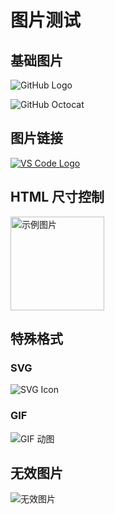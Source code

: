 # 图片测试

## 基础图片

![GitHub Logo](https://github.githubassets.com/images/modules/logos_page/GitHub-Mark.png)

![GitHub Octocat](https://github.githubassets.com/images/modules/logos_page/Octocat.png '图片标题')

## 图片链接

[![VS Code Logo](https://code.visualstudio.com/assets/images/code-stable.png)](https://code.visualstudio.com)

## HTML 尺寸控制

<img src="https://picsum.photos/300/200" alt="示例图片" width="150">

## 特殊格式

### SVG

![SVG Icon](https://cdn.jsdelivr.net/gh/simple-icons/simple-icons@develop/icons/github.svg)

### GIF

![GIF 动图](https://media.giphy.com/media/3o7aCTPPm4OHfRLSH6/giphy.gif)

## 无效图片

![无效图片](https://example.com/invalid-image.jpg)
